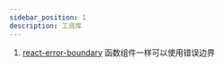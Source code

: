 ```yaml
---
sidebar_position: 1
description: 工具库
---
```


1. [react-error-boundary](https://github.com/bvaughn/react-error-boundary) 函数组件一样可以使用错误边界

